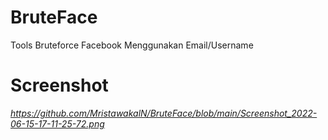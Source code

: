 # BruteFace
Tools Bruteforce Facebook Menggunakan Email/Username
# Screenshot
_https://github.com/MristawakalN/BruteFace/blob/main/Screenshot_2022-06-15-17-11-25-72.png_

